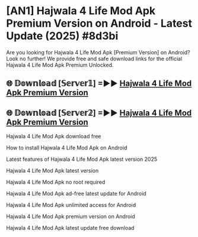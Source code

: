 # [AN1] Hajwala 4 Life Mod Apk Premium Version on Android - Latest Update (2025) #8d3bi

Are you looking for Hajwala 4 Life Mod Apk [Premium Version] on Android? Look no further! We provide free and safe download links for the official Hajwala 4 Life Mod Apk Premium Unlocked.

## 🌐 𝔻𝕠𝕨𝕟𝕝𝕠𝕒𝕕 [𝕊𝕖𝕣𝕧𝕖𝕣𝟙] =►► [Hajwala 4 Life Mod Apk Premium Version](https://aan1.pages.dev?q=Hajwala+4+Life+Mod+Apk&ref=A1A)

## 🌐 𝔻𝕠𝕨𝕟𝕝𝕠𝕒𝕕 [𝕊𝕖𝕣𝕧𝕖𝕣𝟚] =►► [Hajwala 4 Life Mod Apk Premium Version](https://aan1.pages.dev?q=Hajwala+4+Life+Mod+Apk&ref=A1A)

Hajwala 4 Life Mod Apk download free

How to install Hajwala 4 Life Mod Apk on Android

Latest features of Hajwala 4 Life Mod Apk latest version 2025

Hajwala 4 Life Mod Apk latest version

Hajwala 4 Life Mod Apk no root required

Hajwala 4 Life Mod Apk ad-free latest update for Android

Hajwala 4 Life Mod Apk unlimited access for Android

Hajwala 4 Life Mod Apk premium version on Android

Hajwala 4 Life Mod Apk latest update free download